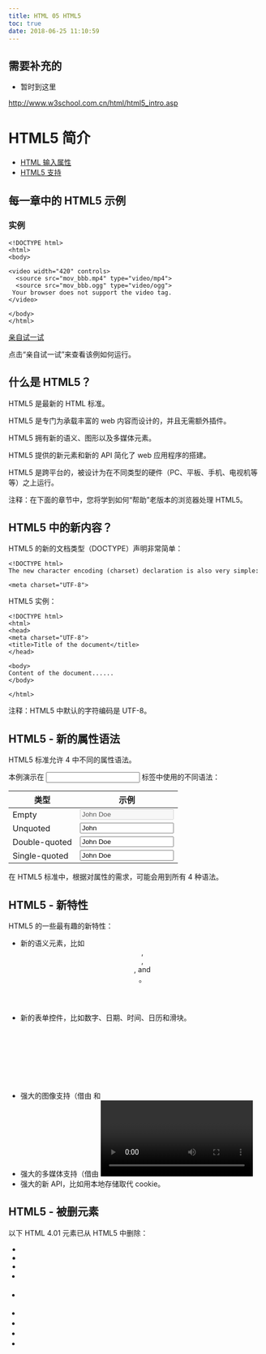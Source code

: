 ```yaml
---
title: HTML 05 HTML5
toc: true
date: 2018-06-25 11:10:59
---
```


## 需要补充的
- 暂时到这里

http://www.w3school.com.cn/html/html5_intro.asp




# HTML5 简介

- [HTML 输入属性](http://www.w3school.com.cn/html/html_form_attributes.asp)
- [HTML5 支持](http://www.w3school.com.cn/html/html5_browsers.asp)

## 每一章中的 HTML5 示例

### 实例

```
<!DOCTYPE html>
<html>
<body>

<video width="420" controls>
  <source src="mov_bbb.mp4" type="video/mp4">
  <source src="mov_bbb.ogg" type="video/ogg">
 Your browser does not support the video tag.
</video>

</body>
</html>
```

[亲自试一试](http://www.w3school.com.cn/tiy/t.asp?f=html5_video_all)

点击“亲自试一试”来查看该例如何运行。

## 什么是 HTML5？

HTML5 是最新的 HTML 标准。

HTML5 是专门为承载丰富的 web 内容而设计的，并且无需额外插件。

HTML5 拥有新的语义、图形以及多媒体元素。

HTML5 提供的新元素和新的 API 简化了 web 应用程序的搭建。

HTML5 是跨平台的，被设计为在不同类型的硬件（PC、平板、手机、电视机等等）之上运行。

注释：在下面的章节中，您将学到如何“帮助”老版本的浏览器处理 HTML5。

## HTML5 中的新内容？

HTML5 的新的文档类型（DOCTYPE）声明非常简单：

```
<!DOCTYPE html>
The new character encoding (charset) declaration is also very simple:

<meta charset="UTF-8">
```

HTML5 实例：

```
<!DOCTYPE html>
<html>
<head>
<meta charset="UTF-8">
<title>Title of the document</title>
</head>

<body>
Content of the document......
</body>

</html>
```

注释：HTML5 中默认的字符编码是 UTF-8。

## HTML5 - 新的属性语法

HTML5 标准允许 4 中不同的属性语法。

本例演示在 <input> 标签中使用的不同语法：

| 类型          | 示例                                          |
| ------------- | --------------------------------------------- |
| Empty         | <input type="text" value="John Doe" disabled> |
| Unquoted      | <input type="text" value=John Doe>            |
| Double-quoted | <input type="text" value="John Doe">          |
| Single-quoted | <input type="text" value='John Doe'>          |

在 HTML5 标准中，根据对属性的需求，可能会用到所有 4 种语法。

## HTML5 - 新特性

HTML5 的一些最有趣的新特性：

- 新的语义元素，比如 <header>, <footer>, <article>, and <section>。
- 新的表单控件，比如数字、日期、时间、日历和滑块。
- 强大的图像支持（借由 <canvas> 和 <svg>）
- 强大的多媒体支持（借由 <video> 和 <audio>）
- 强大的新 API，比如用本地存储取代 cookie。

## HTML5 - 被删元素

以下 HTML 4.01 元素已从 HTML5 中删除：

- <acronym>
- <applet>
- <basefont>
- <big>
- <center>
- <dir>
- <font>
- <frame>
- <frameset>
- <noframes>
- <strike>
- <tt>

